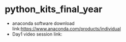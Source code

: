 # python_kits_final_year
- anaconda software download link:https://www.anaconda.com/products/individual
- Day1 video session link:
